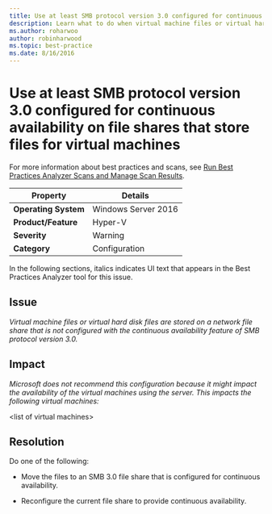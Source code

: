 ```yaml
---
title: Use at least SMB protocol version 3.0 configured for continuous availability on file shares that store files for virtual machines
description: Learn what to do when virtual machine files or virtual hard disk files are stored on a network file share that is not configured with the continuous availability feature of SMB protocol version 3.0.
ms.author: roharwoo
author: robinharwood
ms.topic: best-practice
ms.date: 8/16/2016
---
```

# Use at least SMB protocol version 3.0 configured for continuous availability on file shares that store files for virtual machines

For more information about best practices and scans, see [Run Best Practices Analyzer Scans and Manage Scan Results](/previous-versions/windows/it-pro/windows-server-2012-R2-and-2012/hh831400(v=ws.11)).

|Property|Details|
|-|-|
|**Operating System**|Windows Server 2016|
|**Product/Feature**|Hyper-V|
|**Severity**|Warning|
|**Category**|Configuration|

In the following sections, italics indicates UI text that appears in the Best Practices Analyzer tool for this issue.

## **Issue**
*Virtual machine files or virtual hard disk files are stored on a network file share that is not configured with the continuous availability feature of SMB protocol version 3.0.*

## **Impact**
*Microsoft does not recommend this configuration because it might impact the availability of the virtual machines using the server. This impacts the following virtual machines:*

\<list of virtual machines>

## **Resolution**
Do one of the following:

-   Move the files to an SMB 3.0 file share that is configured for continuous availability.

-   Reconfigure the current file share to provide continuous availability.


